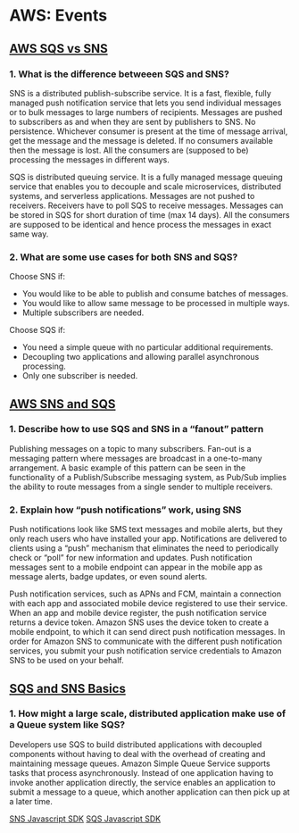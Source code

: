 # AWS: Events

## [AWS SQS vs SNS](https://medium.com/awesome-cloud/aws-difference-between-sqs-and-sns-61a397bf76c5)

### 1. What is the difference betweeen SQS and SNS?

SNS is a distributed publish-subscribe service. It is a fast, flexible, fully managed push notification service that lets you send individual messages or to bulk messages to large numbers of recipients. Messages are pushed to subscribers as and when they are sent by publishers to SNS. No persistence. Whichever consumer is present at the time of message arrival, get the message and the message is deleted. If no consumers available then the message is lost. All the consumers are (supposed to be) processing the messages in different ways.

SQS is distributed queuing service. It is a fully managed message queuing service that enables you to decouple and scale microservices, distributed systems, and serverless applications. Messages are not pushed to receivers. Receivers have to poll SQS to receive messages. Messages can be stored in SQS for short duration of time (max 14 days). All the consumers are supposed to be identical and hence process the messages in exact same way.

### 2. What are some use cases for both SNS and SQS?

Choose SNS if:

- You would like to be able to publish and consume batches of messages.
- You would like to allow same message to be processed in multiple ways.
- Multiple subscribers are needed.

Choose SQS if:

- You need a simple queue with no particular additional requirements.
- Decoupling two applications and allowing parallel asynchronous processing.
- Only one subscriber is needed.

## [AWS SNS and SQS](https://www.youtube.com/watch?v=mXk0MNjlO7A)

### 1. Describe how to use SQS and SNS in a “fanout” pattern

Publishing messages on a topic to many subscribers. Fan-out is a messaging pattern where messages are broadcast in a one-to-many arrangement. A basic example of this pattern can be seen in the functionality of a Publish/Subscribe messaging system, as Pub/Sub implies the ability to route messages from a single sender to multiple receivers.

### 2. Explain how “push notifications” work, using SNS

Push notifications look like SMS text messages and mobile alerts, but they only reach users who have installed your app. Notifications are delivered to clients using a “push” mechanism that eliminates the need to periodically check or “poll” for new information and updates. Push notification messages sent to a mobile endpoint can appear in the mobile app as message alerts, badge updates, or even sound alerts.

Push notification services, such as APNs and FCM, maintain a connection with each app and associated mobile device registered to use their service. When an app and mobile device register, the push notification service returns a device token. Amazon SNS uses the device token to create a mobile endpoint, to which it can send direct push notification messages. In order for Amazon SNS to communicate with the different push notification services, you submit your push notification service credentials to Amazon SNS to be used on your behalf.

## [SQS and SNS Basics](https://www.youtube.com/watch?v=UesxWuZMZqI)

### 1. How might a large scale, distributed application make use of a Queue system like SQS?

Developers use SQS to build distributed applications with decoupled components without having to deal with the overhead of creating and maintaining message queues. Amazon Simple Queue Service supports tasks that process asynchronously. Instead of one application having to invoke another application directly, the service enables an application to submit a message to a queue, which another application can then pick up at a later time.

[SNS Javascript SDK](https://docs.aws.amazon.com/AWSJavaScriptSDK/latest/AWS/SNS.html)
[SQS Javascript SDK](https://docs.aws.amazon.com/AWSJavaScriptSDK/latest/AWS/SQS.html)
